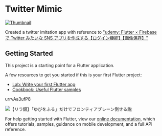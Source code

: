 # Twitter Mimic

[![Thumbnail](https://i.ytimg.com/vi/urrvAa3ufP8/hqdefault.jpg)](https://youtu.be/urrvAa3ufP8)

Created a twitter imitation app with reference to ["udemy: Flutter × Firebase で Twitter みたいな SNS アプリを作成する【ログイン機能】【画像保存】"](https://www.udemy.com/share/105vZm3@0v_T8fQ6f3ACGlooW-be_nwv8lnzMXERF5A8O9oms7EArNtv6NofcjI_o6jzvhC5/)

## Getting Started

This project is a starting point for a Flutter application.

A few resources to get you started if this is your first Flutter project:

- [Lab: Write your first Flutter app](https://flutter.dev/docs/get-started/codelab)
- [Cookbook: Useful Flutter samples](https://flutter.dev/docs/cookbook)

urrvAa3ufP8

<img src="https://camo.githubusercontent.com/ccff4ca2a5f9761e6c2f71267cff57eaf3c2d6a076115523f7ca0bcd01763b7a/68747470733a2f2f692e7974696d672e636f6d2f76692f797673362d64432d3753672f687164656661756c742e6a70673f7371703d2d6f61796d774563434e4143454c77425346587971347170417734494152554141496843474146774163414242673d3d2672733d414f6e34434c426f56697a32436a3262366b61644b5a647034397a334b4f78657851" alt="【リラ銀】「ゆびをふる」だけでフロンティアブレーン倒せる説" data-canonical-src="https://i.ytimg.com/vi/yvs6-dC-7Sg/hqdefault.jpg?sqp=-oaymwEcCNACELwBSFXyq4qpAw4IARUAAIhCGAFwAcABBg==&amp;rs=AOn4CLBoViz2Cj2b6kadKZdp49z3KOxexQ" style="max-width: 100%;">

For help getting started with Flutter, view our
[online documentation](https://flutter.dev/docs), which offers tutorials,
samples, guidance on mobile development, and a full API reference.
